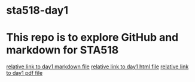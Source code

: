 # sta518-day1
# This repo is to explore GitHub and markdown for STA518
[relative link to day1 markdown file](day1.md) 
[relative link to day1 html file](day1.html)
[relative link to day1 pdf file](day1.pdf) 
